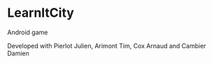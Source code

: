 # LearnItCity
Android game

Developed with  Pierlot Julien, Arimont Tim, Cox Arnaud and Cambier Damien
